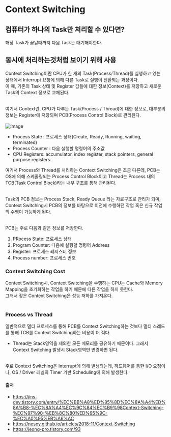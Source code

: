 # Context Switching

## 컴퓨터가 하나의 Task만 처리할 수 있다면?

해당 Task가 끝날때까지 다음 Task는 대기해야한다.

## 동시에 처리하는것처럼 보이기 위해 사용

Context Switching이란 CPU가 한 개의 Task(Process/Thread)를 실행하고 있는 상태에서 Interrupt 요청에 의해 다른 Task로 실행이 전환되는 과정이다. <br> 이 때, 기존의 Task 상태 및 Register 값들에 대한 정보(Context)를 저장하고 새로운 Task의 Context 정보로 교체된다. <br><br>

여기서 Context란, CPU가 다루는 Task(Process / Thread)에 대한 정보로, 대부분의 정보는 Register에 저장되며 PCB(Process Control Block)로 관리된다. <br><br>
![image](https://user-images.githubusercontent.com/89785501/187870344-087443c1-b323-4034-9def-a7f93f7ae24f.png)

- Process State : 프로세스 상태(Create, Ready, Running, waiting, terminated)
- Process Counter : 다음 실행할 명령어의 주소값
- CPU Registers: accumulator, index register, stack pointers, general purpose registers.

여기서 Process와 Thread를 처리하는 Context Switching은 조금 다른데, PCB는 OS에 의해 스케줄링되는 Process Control Block이고 Thread는 Process 내의 TCB(Task Control Block)라는 내부 구조를 통해 관리된다. <br><br>

Task의 PCB 정보는 Process Stack, Ready Queue 라는 자료구조로 관리가 되며, Context Switching시 PCB의 정보를 바탕으로 이전에 수행하던 작업 혹은 신규 작업의 수행이 가능하게 된다. <br><br>

PCB는 주로 다음과 같은 정보를 저장한다.

1. PRocess State: 프로세스 상태
2. Program Counter: 다음에 실행할 명령어 Address
3. Register: 프로세스 레지스터 정보
4. Process number: 프로세스 번호

### Context Switching Cost

Context Switching시, Context Switching을 수행하는 CPU는 Cache와 Memory Mapping을 초기화하는 작업을 하기 때문에 다른 작업을 하지 못한다.<br> 그래서 잦은 Context Switching은 성능 저하를 가져온다. <br><br>

### Process vs Thread

일반적으로 멀티 프로세스를 통해 PCB를 Context Switching하는 것보다 멀티 스레드를 통해 TCB를 Context Switching하는 비용이 더 적다. <br>

- Thread는 Stack영역을 제외한 모든 메모리를 공유하기 때문이다. 그래서 Context Switching 발생시 Stack영역만 변경하면 된다.
  <br><br>

주로 Context Switching은 Interrupt에 의해 발생되는데, 하드웨어를 통한 I/O 요청이나, OS / Driver 레벨의 Timer 기반 Scheduling에 의해 발생한다.

#### 출처

- https://jins-dev.tistory.com/entry/%EC%BB%A8%ED%85%8D%EC%8A%A4%ED%8A%B8-%EC%8A%A4%EC%9C%84%EC%B9%98Context-Switching-%EC%97%90-%EB%8C%80%ED%95%9C-%EC%A0%95%EB%A6%AC
- https://nesoy.github.io/articles/2018-11/Context-Switching
- https://jeong-pro.tistory.com/93

